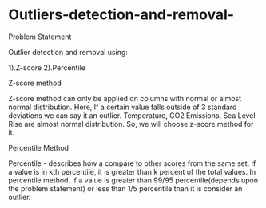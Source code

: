 # Outliers-detection-and-removal-
Problem Statement

Outlier detection and removal using:

1).Z-score
2).Percentile

Z-score method

Z-score method can only be applied on columns with normal or almost normal distribution.
Here, If a certain value falls outside of 3 standard deviations we can say it an outlier.
Temperature, CO2 Emissions, Sea Level Rise are almost normal distribution. So, we will choose z-score method for it.

Percentile Method

Percentile - describes how a compare to other scores from the same set.
If a value is in kth percentile, it is greater than k percent of the total values.
In percentile method, if a value is greater than 99/95 percentile(depends upon the problem statement) or less than 1/5 percentile than it is consider an outlier.
